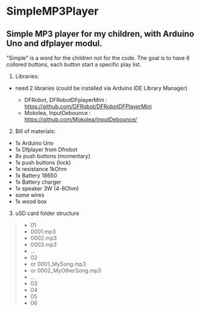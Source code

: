 # SimpleMP3Player


Simple MP3 player for my children, with Arduino Uno and dfplayer modul.
-----------------------------------------------------------------------

"Simple" is a word for the children not for the code. The goal is to have 6 collored buttons, each button start a specific play list.


1) Libraries:

- need 2 libraries (could be installed via Arduino IDE LIbrary Manager)

  - DFRobot, DFRobotDFplayerMini : https://github.com/DFRobot/DFRobotDFPlayerMini
  - Mokolea, InputDebounce : https://github.com/Mokolea/InputDebounce/


2) Bill of materials:

- 1x Arduino  Uno
- 1x Dfplayer from Dfrobot
- 8x push buttons (momentary)
- 1x push buttons (lock)
- 1x resistance 1kOhm
- 1x Battery 18650
- 1x Battery charger
- 1x speaker 3W (4-8Ohm)
- some wires
- 1x wood box

3) uSD card folder structure


>- 01
>  - 0001.mp3
>  - 0002.mp3
>  - 0003.mp3
>  - ...
>- 02
>  - or 0001_MySong.mp3
>  - or 0002_MyOtherSong.mp3 
>  - ...
>- 03
>- 04
>- 05
>- 06

